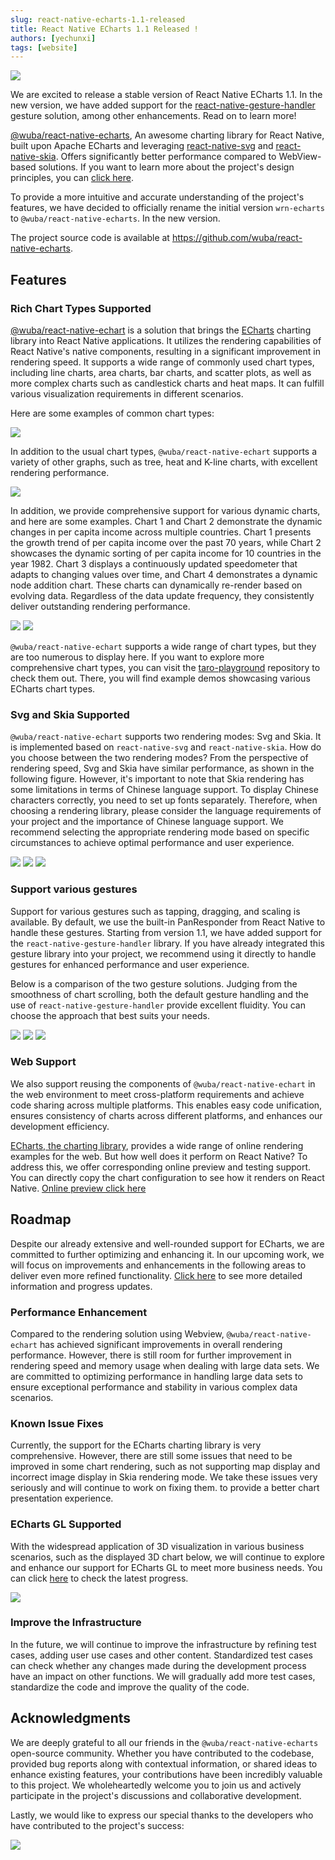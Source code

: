 ```yaml
---
slug: react-native-echarts-1.1-released
title: React Native ECharts 1.1 Released !
authors: [yechunxi]
tags: [website]
---
```


![](@site/static/img/logo-with-title.svg)

We are excited to release a stable version of React Native ECharts 1.1. In the new version, we have added support for the [react-native-gesture-handler](https://github.com/software-mansion/react-native-gesture-handler) gesture solution, among other enhancements. Read on to learn more!

[@wuba/react-native-echarts](https://github.com/wuba/react-native-echarts/), An awesome charting library for React Native, built upon Apache ECharts and leveraging [react-native-svg](https://github.com/software-mansion/react-native-svg) and [react-native-skia](https://github.com/shopify/react-native-skia). Offers significantly better performance compared to WebView-based solutions. If you want to learn more about the project's design principles, you can [click here](https://wuba.github.io/react-native-echarts/blog/using-wuba-react-native-echarts).


To provide a more intuitive and accurate understanding of the project's features, we have decided to officially rename the initial version `wrn-echarts` to `@wuba/react-native-echarts`. In the new version.

The project source code is available at https://github.com/wuba/react-native-echarts.

## Features

### Rich Chart Types Supported

[@wuba/react-native-echart](https://github.com/wuba/react-native-echarts) is a solution that brings the [ECharts](https://echarts.apache.org/en/index.html) charting library into React Native applications. It utilizes the rendering capabilities of React Native's native components, resulting in a significant improvement in rendering speed. It supports a wide range of commonly used chart types, including line charts, area charts, bar charts, and scatter plots, as well as more complex charts such as candlestick charts and heat maps. It can fulfill various visualization requirements in different scenarios.

Here are some examples of common chart types:

![](./examples.png)

In addition to the usual chart types, `@wuba/react-native-echart` supports a variety of other graphs, such as tree, heat and K-line charts, with excellent rendering performance.

![](examples_specialty.png)

In addition, we provide comprehensive support for various dynamic charts, and here are some examples. Chart 1 and Chart 2 demonstrate the dynamic changes in per capita income across multiple countries. Chart 1 presents the growth trend of per capita income over the past 70 years, while Chart 2 showcases the dynamic sorting of per capita income for 10 countries in the year 1982. Chart 3 displays a continuously updated speedometer that adapts to changing values over time, and Chart 4 demonstrates a dynamic node addition chart. These charts can dynamically re-render based on evolving data. Regardless of the data update frequency, they consistently deliver outstanding rendering performance.


![](./animation_1.gif)
![](./animation_2.gif)

`@wuba/react-native-echart` supports a wide range of chart types, but they are too numerous to display here. If you want to explore more comprehensive chart types, you can visit the [taro-playground](https://github.com/wuba/taro-playground) repository to check them out. There, you will find example demos showcasing various ECharts chart types.


###  Svg and Skia Supported

`@wuba/react-native-echart` supports two rendering modes: Svg and Skia. It is implemented based on `react-native-svg` and `react-native-skia`. How do you choose between the two rendering modes? From the perspective of rendering speed, Svg and Skia have similar performance, as shown in the following figure. However, it's important to note that Skia rendering has some limitations in terms of Chinese language support. To display Chinese characters correctly, you need to set up fonts separately. Therefore, when choosing a rendering library, please consider the language requirements of your project and the importance of Chinese language support. We recommend selecting the appropriate rendering mode based on specific circumstances to achieve optimal performance and user experience.

![](./animation_3.gif)
![](./animation_4.gif)
![](./animation_5.gif)

### Support various gestures

Support for various gestures such as tapping, dragging, and scaling is available. By default, we use the built-in PanResponder from React Native to handle these gestures. Starting from version 1.1, we have added support for the `react-native-gesture-handler` library. If you have already integrated this gesture library into your project, we recommend using it directly to handle gestures for enhanced performance and user experience.

Below is a comparison of the two gesture solutions. Judging from the smoothness of chart scrolling, both the default gesture handling and the use of `react-native-gesture-handler` provide excellent fluidity. You can choose the approach that best suits your needs.

![](./animation_6.gif)
![](./animation_7.gif)
![](./animation_8.gif)

### Web Support

We also support reusing the components of `@wuba/react-native-echart` in the web environment to meet cross-platform requirements and achieve code sharing across multiple platforms. This enables easy code unification, ensures consistency of charts across different platforms, and enhances our development efficiency.

[ECharts, the charting library](https://echarts.apache.org/examples/en/index.html#chart-type-line), provides a wide range of online rendering examples for the web. But how well does it perform on React Native? To address this, we offer corresponding online preview and testing support. You can directly copy the chart configuration to see how it renders on React Native. [Online preview click here](https://wuba.github.io/react-native-echarts/docs/expo-snacks/simple-line-chart)

## Roadmap

Despite our already extensive and well-rounded support for ECharts, we are committed to further optimizing and enhancing it. In our upcoming work, we will focus on improvements and enhancements in the following areas to deliver even more refined functionality. [Click here](https://github.com/orgs/wuba/projects/10) to see more detailed information and progress updates.

### Performance Enhancement

Compared to the rendering solution using Webview, `@wuba/react-native-echart` has achieved significant improvements in overall rendering performance. However, there is still room for further improvement in rendering speed and memory usage when dealing with large data sets. We are committed to optimizing performance in handling large data sets to ensure exceptional performance and stability in various complex data scenarios.

### Known Issue Fixes

Currently, the support for the ECharts charting library is very comprehensive. However, there are still some issues that need to be improved in some chart rendering, such as not supporting map display and incorrect image display in Skia rendering mode. We take these issues very seriously and will continue to work on fixing them. to provide a better chart presentation experience.


### ECharts GL Supported

With the widespread application of 3D visualization in various business scenarios, such as the displayed 3D chart below, we will continue to explore and enhance our support for ECharts GL to meet more business needs. You can click [here](https://github.com/orgs/wuba/projects/10) to check the latest progress.

![](./gl.png)

### Improve the Infrastructure

In the future, we will continue to improve the infrastructure by refining test cases, adding user use cases and other content. Standardized test cases can check whether any changes made during the development process have an impact on other functions. We will gradually add more test cases, standardize the code and improve the quality of the code.


## Acknowledgments 

We are deeply grateful to all our friends in the `@wuba/react-native-echarts` open-source community. Whether you have contributed to the codebase, provided bug reports along with contextual information, or shared ideas to enhance existing features, your contributions have been incredibly valuable to this project. We wholeheartedly welcome you to join us and actively participate in the project's discussions and collaborative development.

Lastly, we would like to express our special thanks to the developers who have contributed to the project's success:

<a href="https://github.com/wuba/react-native-echarts/graphs/contributors"><img src="https://opencollective.com/react-native-echarts/contributors.svg?button=false" /></a>
